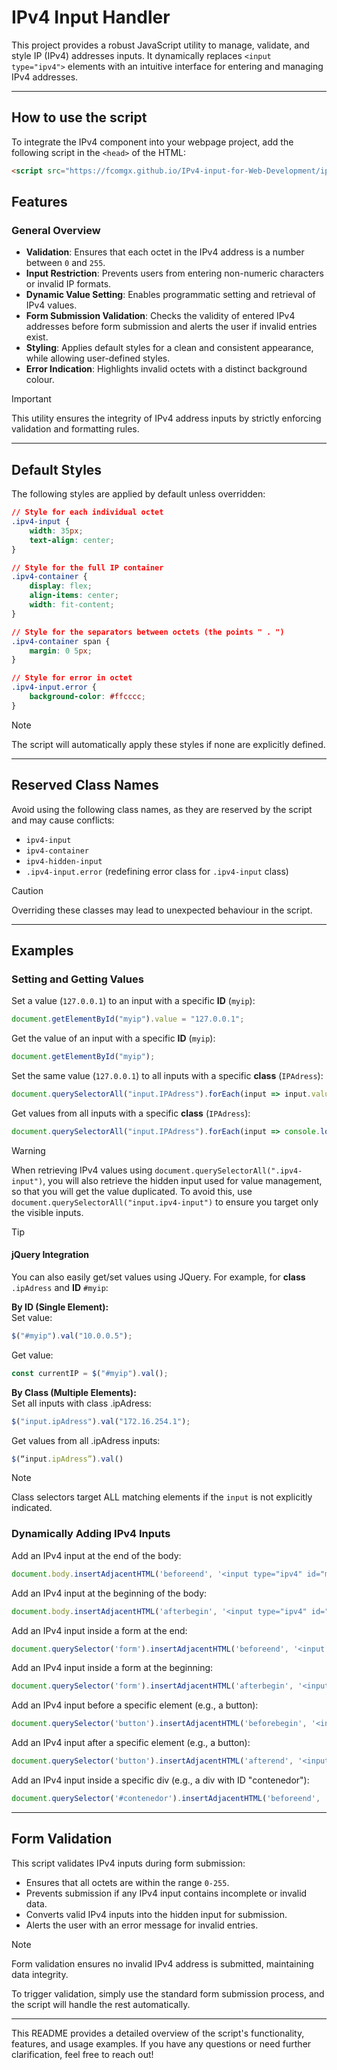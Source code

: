 # IPv4 Input Handler

This project provides a robust JavaScript utility to manage, validate, and style IP (IPv4) addresses inputs. It dynamically replaces `<input type="ipv4">` elements with an intuitive interface for entering and managing IPv4 addresses.

---

## How to use the script 
To integrate the IPv4 component into your webpage project, add the following script in the `<head>` of the HTML:

```html
<script src="https://fcomgx.github.io/IPv4-input-for-Web-Development/ipv4Script.js"></script>
```

## Features

### General Overview

- **Validation**: Ensures that each octet in the IPv4 address is a number between `0` and `255`.
- **Input Restriction**: Prevents users from entering non-numeric characters or invalid IP formats.
- **Dynamic Value Setting**: Enables programmatic setting and retrieval of IPv4 values.
- **Form Submission Validation**: Checks the validity of entered IPv4 addresses before form submission and alerts the user if invalid entries exist.
- **Styling**: Applies default styles for a clean and consistent appearance, while allowing user-defined styles.
- **Error Indication**: Highlights invalid octets with a distinct background colour.

> [!IMPORTANT]  
> This utility ensures the integrity of IPv4 address inputs by strictly enforcing validation and formatting rules.

---

## Default Styles

The following styles are applied by default unless overridden:

```css
// Style for each individual octet
.ipv4-input {
    width: 35px;
    text-align: center;
}

// Style for the full IP container
.ipv4-container {
    display: flex;
    align-items: center;
    width: fit-content;
}

// Style for the separators between octets (the points " . ")
.ipv4-container span {
    margin: 0 5px;
}

// Style for error in octet
.ipv4-input.error {
    background-color: #ffcccc;
}
```

> [!NOTE]  
> The script will automatically apply these styles if none are explicitly defined.

---

## Reserved Class Names

Avoid using the following class names, as they are reserved by the script and may cause conflicts:

- `ipv4-input`
- `ipv4-container`
- `ipv4-hidden-input`
- `.ipv4-input.error` (redefining error class for `.ipv4-input` class)

> [!CAUTION]  
> Overriding these classes may lead to unexpected behaviour in the script.

---

## Examples

### Setting and Getting Values

Set a value (`127.0.0.1`) to an input with a specific **ID** (`myip`):
```javascript
document.getElementById("myip").value = "127.0.0.1";
```

Get the value of an input with a specific **ID** (`myip`):
```javascript
document.getElementById("myip");
```

Set the same value (`127.0.0.1`) to all inputs with a specific **class** (`IPAdress`):
```javascript
document.querySelectorAll("input.IPAdress").forEach(input => input.value = 127.0.0.1);
```

Get values from all inputs with a specific **class** (`IPAdress`):
```javascript
document.querySelectorAll("input.IPAdress").forEach(input => console.log(input.value)); // Hidden input values will also appear
```

> [!WARNING]  
> When retrieving IPv4 values using `document.querySelectorAll(".ipv4-input")`, you will also retrieve the hidden input used for value management, so that you will get the value duplicated. To avoid this, use `document.querySelectorAll("input.ipv4-input")` to ensure you target only the visible inputs.

> [!TIP]  
> #### jQuery Integration
> You can also easily get/set values using JQuery. For example, for **class** `.ipAdress` and **ID** `#myip`:  
>  
> **By ID (Single Element):**  
> Set value:
> ```javascript  
> $("#myip").val("10.0.0.5");  
> ```
>  Get value:
>  ```javascript
> const currentIP = $("#myip").val();  
> ```  
>  
> **By Class (Multiple Elements):**  
>  Set all inputs with class .ipAdress:  
> ```javascript
> $("input.ipAdress").val("172.16.254.1");  
>  ```
> Get values from all .ipAdress inputs:
> ```javascript
> $(“input.ipAdress”).val()
> ```

> [!NOTE]
> Class selectors target ALL matching elements if the `input` is not explicitly indicated.

### Dynamically Adding IPv4 Inputs

Add an IPv4 input at the end of the body:

```javascript
document.body.insertAdjacentHTML('beforeend', '<input type="ipv4" id="myip7" class="direccionIP3" name="ip5"');
```

Add an IPv4 input at the beginning of the body:

```javascript
document.body.insertAdjacentHTML('afterbegin', '<input type="ipv4" id="myip8" class="direccionIP3" name="ip6"');
```

Add an IPv4 input inside a form at the end:

```javascript
document.querySelector('form').insertAdjacentHTML('beforeend', '<input type="ipv4" id="myip9" class="direccionIP4" name="ip7"');
```

Add an IPv4 input inside a form at the beginning:

```javascript
document.querySelector('form').insertAdjacentHTML('afterbegin', '<input type="ipv4" id="myip10" class="direccionIP4" name="ip8"');
```

Add an IPv4 input before a specific element (e.g., a button):

```javascript
document.querySelector('button').insertAdjacentHTML('beforebegin', '<input type="ipv4" id="myip11" class="direccionIP5" name="ip9"');
```

Add an IPv4 input after a specific element (e.g., a button):

```javascript
document.querySelector('button').insertAdjacentHTML('afterend', '<input type="ipv4" id="myip12" class="direccionIP5" name="ip10"');
```

Add an IPv4 input inside a specific div (e.g., a div with ID "contenedor"):

```javascript
document.querySelector('#contenedor').insertAdjacentHTML('beforeend', '<input type="ipv4" id="myip13" class="direccionIP6" name="ip11"');
```

---

## Form Validation

This script validates IPv4 inputs during form submission:

- Ensures that all octets are within the range `0-255`.
- Prevents submission if any IPv4 input contains incomplete or invalid data.
- Converts valid IPv4 inputs into the hidden input for submission.
- Alerts the user with an error message for invalid entries.

> [!NOTE]  
> Form validation ensures no invalid IPv4 address is submitted, maintaining data integrity.

To trigger validation, simply use the standard form submission process, and the script will handle the rest automatically.

---

This README provides a detailed overview of the script's functionality, features, and usage examples. If you have any questions or need further clarification, feel free to reach out!